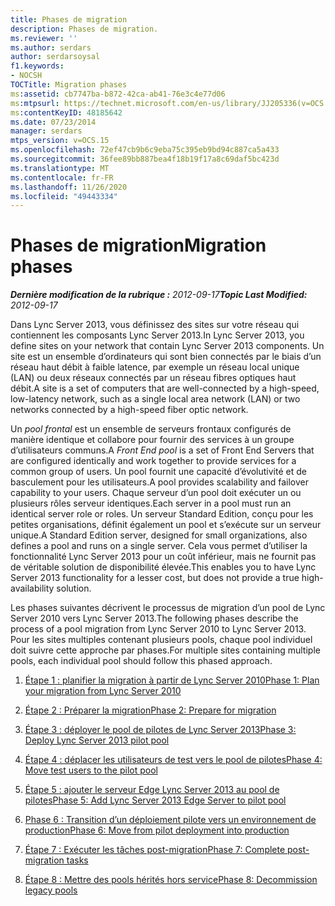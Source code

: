 ```yaml
---
title: Phases de migration
description: Phases de migration.
ms.reviewer: ''
ms.author: serdars
author: serdarsoysal
f1.keywords:
- NOCSH
TOCTitle: Migration phases
ms:assetid: cb7747ba-b872-42ca-ab41-76e3c4e77d06
ms:mtpsurl: https://technet.microsoft.com/en-us/library/JJ205336(v=OCS.15)
ms:contentKeyID: 48185642
ms.date: 07/23/2014
manager: serdars
mtps_version: v=OCS.15
ms.openlocfilehash: 72ef47cb9b6c9eba75c395eb9bd94c887ca5a433
ms.sourcegitcommit: 36fee89bb887bea4f18b19f17a8c69daf5bc423d
ms.translationtype: MT
ms.contentlocale: fr-FR
ms.lasthandoff: 11/26/2020
ms.locfileid: "49443334"
---
```

# <a name="migration-phases"></a><span data-ttu-id="755ab-103">Phases de migration</span><span class="sxs-lookup"><span data-stu-id="755ab-103">Migration phases</span></span>

<div data-xmlns="http://www.w3.org/1999/xhtml">

<div class="topic" data-xmlns="http://www.w3.org/1999/xhtml" data-msxsl="urn:schemas-microsoft-com:xslt" data-cs="https://msdn.microsoft.com/">

<div data-asp="https://msdn2.microsoft.com/asp">



</div>

<div id="mainSection">

<div id="mainBody"><span data-ttu-id="755ab-104">

<span> </span></span><span class="sxs-lookup"><span data-stu-id="755ab-104">

<span> </span></span></span>

<span data-ttu-id="755ab-105">_**Dernière modification de la rubrique :** 2012-09-17_</span><span class="sxs-lookup"><span data-stu-id="755ab-105">_**Topic Last Modified:** 2012-09-17_</span></span>

<span data-ttu-id="755ab-106">Dans Lync Server 2013, vous définissez des sites sur votre réseau qui contiennent les composants Lync Server 2013.</span><span class="sxs-lookup"><span data-stu-id="755ab-106">In Lync Server 2013, you define sites on your network that contain Lync Server 2013 components.</span></span> <span data-ttu-id="755ab-107">Un site est un ensemble d’ordinateurs qui sont bien connectés par le biais d’un réseau haut débit à faible latence, par exemple un réseau local unique (LAN) ou deux réseaux connectés par un réseau fibres optiques haut débit.</span><span class="sxs-lookup"><span data-stu-id="755ab-107">A site is a set of computers that are well-connected by a high-speed, low-latency network, such as a single local area network (LAN) or two networks connected by a high-speed fiber optic network.</span></span>

<span data-ttu-id="755ab-108">Un *pool frontal* est un ensemble de serveurs frontaux configurés de manière identique et collabore pour fournir des services à un groupe d’utilisateurs communs.</span><span class="sxs-lookup"><span data-stu-id="755ab-108">A *Front End pool* is a set of Front End Servers that are configured identically and work together to provide services for a common group of users.</span></span> <span data-ttu-id="755ab-109">Un pool fournit une capacité d’évolutivité et de basculement pour les utilisateurs.</span><span class="sxs-lookup"><span data-stu-id="755ab-109">A pool provides scalability and failover capability to your users.</span></span> <span data-ttu-id="755ab-110">Chaque serveur d’un pool doit exécuter un ou plusieurs rôles serveur identiques.</span><span class="sxs-lookup"><span data-stu-id="755ab-110">Each server in a pool must run an identical server role or roles.</span></span> <span data-ttu-id="755ab-111">Un serveur Standard Edition, conçu pour les petites organisations, définit également un pool et s’exécute sur un serveur unique.</span><span class="sxs-lookup"><span data-stu-id="755ab-111">A Standard Edition server, designed for small organizations, also defines a pool and runs on a single server.</span></span> <span data-ttu-id="755ab-112">Cela vous permet d’utiliser la fonctionnalité Lync Server 2013 pour un coût inférieur, mais ne fournit pas de véritable solution de disponibilité élevée.</span><span class="sxs-lookup"><span data-stu-id="755ab-112">This enables you to have Lync Server 2013 functionality for a lesser cost, but does not provide a true high-availability solution.</span></span>

<span data-ttu-id="755ab-113">Les phases suivantes décrivent le processus de migration d’un pool de Lync Server 2010 vers Lync Server 2013.</span><span class="sxs-lookup"><span data-stu-id="755ab-113">The following phases describe the process of a pool migration from Lync Server 2010 to Lync Server 2013.</span></span> <span data-ttu-id="755ab-114">Pour les sites multiples contenant plusieurs pools, chaque pool individuel doit suivre cette approche par phases.</span><span class="sxs-lookup"><span data-stu-id="755ab-114">For multiple sites containing multiple pools, each individual pool should follow this phased approach.</span></span>

1.  [<span data-ttu-id="755ab-115">Étape 1 : planifier la migration à partir de Lync Server 2010</span><span class="sxs-lookup"><span data-stu-id="755ab-115">Phase 1: Plan your migration from Lync Server 2010</span></span>](phase-1-plan-your-migration-from-lync-server-2010.md)

2.  [<span data-ttu-id="755ab-116">Étape 2 : Préparer la migration</span><span class="sxs-lookup"><span data-stu-id="755ab-116">Phase 2: Prepare for migration</span></span>](phase-2-prepare-for-migration.md)

3.  [<span data-ttu-id="755ab-117">Étape 3 : déployer le pool de pilotes de Lync Server 2013</span><span class="sxs-lookup"><span data-stu-id="755ab-117">Phase 3: Deploy Lync Server 2013 pilot pool</span></span>](phase-3-deploy-lync-server-2013-pilot-pool.md)

4.  [<span data-ttu-id="755ab-118">Étape 4 : déplacer les utilisateurs de test vers le pool de pilotes</span><span class="sxs-lookup"><span data-stu-id="755ab-118">Phase 4: Move test users to the pilot pool</span></span>](phase-4-move-test-users-to-the-pilot-pool.md)

5.  [<span data-ttu-id="755ab-119">Étape 5 : ajouter le serveur Edge Lync Server 2013 au pool de pilotes</span><span class="sxs-lookup"><span data-stu-id="755ab-119">Phase 5: Add Lync Server 2013 Edge Server to pilot pool</span></span>](phase-5-add-lync-server-2013-edge-server-to-pilot-pool.md)

6.  [<span data-ttu-id="755ab-120">Phase 6 : Transition d’un déploiement pilote vers un environnement de production</span><span class="sxs-lookup"><span data-stu-id="755ab-120">Phase 6: Move from pilot deployment into production</span></span>](phase-6-move-from-pilot-deployment-into-production.md)

7.  [<span data-ttu-id="755ab-121">Étape 7 : Exécuter les tâches post-migration</span><span class="sxs-lookup"><span data-stu-id="755ab-121">Phase 7: Complete post-migration tasks</span></span>](phase-7-complete-post-migration-tasks.md)

8.  [<span data-ttu-id="755ab-122">Étape 8 : Mettre des pools hérités hors service</span><span class="sxs-lookup"><span data-stu-id="755ab-122">Phase 8: Decommission legacy pools</span></span>](phase-8-decommission-legacy-pools.md)

<span data-ttu-id="755ab-123"></div>

<span> </span>

</div>

</div>

</span><span class="sxs-lookup"><span data-stu-id="755ab-123"></div>

<span> </span>

</div>

</div>

</span></span></div>

